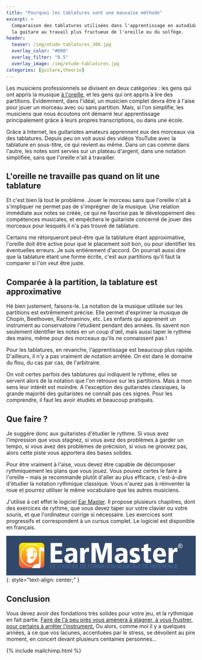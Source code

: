 ```yaml
---
title: "Pourquoi les tablatures sont une mauvaise méthode"
excerpt: >
  Comparaison des tablatures utilisées dans l'apprentissage en autodidacte de 
  la guitare au travail plus fructueux de l'oreille ou du solfège.
header:
  teaser: /img/etude-tablatures_300.jpg
  overlay_color: "#000"
  overlay_filter: "0.5"
  overlay_image: /img/etude-tablatures.jpg
categories: [guitare,theorie]
---
```


Les musiciens professionnels se divisent en deux catégories : les gens qui ont 
appris la musique [à l'oreille][oreille], et les gens qui ont appris à lire des 
partitions. Evidemment, dans l'idéal, un musicien complet devra être à l'aise 
pour jouer un morceau avec ou sans partition. Mais, si l'on simplifie, les 
musiciens que nous écoutons ont démarré leur apprentissage principalement grâce 
à leurs propres transcriptions, ou dans une école.

Grâce à Internet, les guitaristes amateurs apprennent eux des morceaux via des 
tablatures. Depuis peu on voit aussi des vidéos YouTube avec la tablature en 
sous-titre, ce qui revient au même. Dans un cas comme dans l'autre, les notes 
sont servies sur un plateau d'argent, dans une notation simplifiée, sans que 
l'oreille n'ait à travailler.

## L'oreille ne travaille pas quand on lit une tablature

Et c'est bien là tout le problème. Jouer le morceau sans que l'oreille n'ait à 
s'impliquer ne permet pas de s'imprégner de la musique. Une relation immédiate 
aux notes se créée, ce qui ne favorise pas le développement des compétences 
musicales, et empêchera le guitariste concerné de jouer des morceaux pour 
lesquels il n'a pas trouvé de tablature.

Certains me rétorqueront peut-être que la tablature étant approximative, 
l'oreille doit être active pour que le placement soit bon, ou pour identifier 
les éventuelles erreurs. Je suis entièrement d'accord. On pourrait aussi dire 
que la tablature étant une forme écrite, c'est aux partitions qu'il faut la 
comparer si l'on veut être juste.

## Comparée à la partition, la tablature est approximative

Hé bien justement, faisons-le. La notation de la musique utilisée sur les 
partitions est extrêmement précise. Elle permet d'exprimer la musique de 
Chopin, Beethoven, Rachmaninov, etc. Les enfants qui apprenent un instrument au 
conservatoire l'étudient pendant des années. Ils savent non seulement 
identifier les notes en un coup d'œil, mais aussi taper le rythme des mains, 
même pour des morceaux qu'ils ne connaissent pas !

Pour les tablatures, en revanche, l'apprentissage est beaucoup plus rapide. 
D'ailleurs, il n'y a pas vraiment de notation arrêtée. On est dans le domaine 
du flou, du cas par cas, de l'arbitraire.

On voit certes parfois des tablatures qui indiquent le rythme, elles se servent 
alors de la notation que l'on retrouve sur les partitions. Mais à mon sens leur 
intérêt est moindre. A l'exception des guitaristes classiques, la grande 
majorité des guitaristes ne connaît pas ces signes. Pour les comprendre, il 
faut les avoir étudiés et beaucoup pratiqués.

## Que faire ?

Je suggère donc aux guitaristes d'étudier le rythme. Si vous avez l'impression 
que vous stagnez, si vous avez des problèmes à garder un tempo, si vous avez 
des problèmes de précision, si vous ne groovez pas, alors cette piste vous 
apportera des bases solides.

Pour être vraiment à l'aise, vous devez être capable de décomposer 
rythmiquement les plans que vous jouez. Vous pouvez certes le faire à l'oreille 
– mais je recommande plutôt d'aller au plus efficace, c'est-à-dire d'étudier la 
notation rythmique classique. Vous n'aurez pas à réinventer la roue et pourrez 
utiliser le même vocabulaire que les autres musiciens.

J'utilise à cet effet le logiciel [Ear Master][earmaster]. Il propose plusieurs 
chapitres, dont des exercices de rythme, que vous devez taper sur votre clavier 
ou votre souris, et que l'ordinateur corrige si nécessaire. Les exercices sont 
progressifs et correspondent à un cursus complet. Le logiciel est disponible en 
français.

[<img src="/img/earmaster.png" alt="Bannière EarMaster">][earmaster]
{: style="text-align: center;" }

## Conclusion

Vous devez avoir des fondations très solides pour votre jeu, et la rythmique en 
fait partie. [Faire de l'à peu près vous amènera à stagner, à vous frustrer, 
pour certains à arrêter l'instrument.][autodidactes] Ou alors, comme moi il y a 
quelques années, à ce que vos lacunes, accentuées par le stress, se dévoilent 
au pire moment, en concert devant plusieurs centaines personnes…

[earmaster]:https://www.secretsdemusiciens.com/liens/earmaster/
[autodidactes]:/les-meilleurs-exercices-pour-autodidactes/
[oreille]:/jouer-a-l-oreille/

{% include mailchimp.html %}
